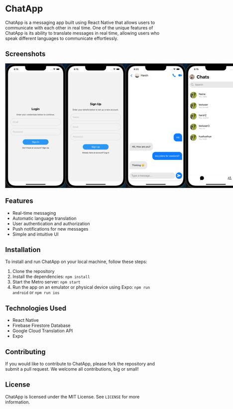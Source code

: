 # ChatApp

ChatApp is a messaging app built using React Native that allows users to communicate with each other in real time. One of the unique features of ChatApp is its ability to translate messages in real time, allowing users who speak different languages to communicate effortlessly.

## Screenshots

<div style="display:flex;flex-direction:row;justify-content:space-between;">
  <img src="/assets/screenshots/loginScreen.png" alt="Login Screen" height="400" width="200"/>
  <img src="/assets/screenshots/signUpScreen.png" alt="Login Screen" height="400" width="200"/>
  <img src="/assets/screenshots/chatScreen.png" alt="Login Screen" height="400" width="200"/>
  <img src="/assets/screenshots/mainScreen.png" alt="Login Screen" height="400" width="200"/>
</div>

## Features

- Real-time messaging
- Automatic language translation
- User authentication and authorization
- Push notifications for new messages
- Simple and intuitive UI

## Installation

To install and run ChatApp on your local machine, follow these steps:

1. Clone the repository
2. Install the dependencies: `npm install`
3. Start the Metro server: `npm start`
4. Run the app on an emulator or physical device using Expo: `npm run android` or `npm run ios`

## Technologies Used

- React Native
- Firebase Firestore Database
- Google Cloud Translation API
- Expo

## Contributing

If you would like to contribute to ChatApp, please fork the repository and submit a pull request. We welcome all contributions, big or small!

## License

ChatApp is licensed under the MIT License. See `LICENSE` for more information.
